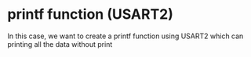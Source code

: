 # printf function (USART2)

In this case, we want to create a printf function using USART2 which can printing all the data without print 
